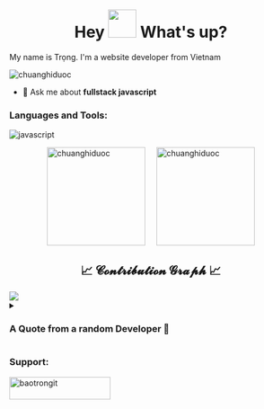 <h1 align="center"> Hey <img src="https://emojis.slackmojis.com/emojis/images/1577305505/7373/hand_wave.gif?1577305505" width="50" /> What's up?</h1>
<p align="left">My name is Trọng. I'm a website developer from Vietnam</p>

<p align="left"> <img src="https://komarev.com/ghpvc/?username=chuanghiduoc&label=Profile%20views&color=2b74ab&style=flat" alt="chuanghiduoc" /> </p>

- 💬 Ask me about **fullstack javascript**

<!--Languages and Tools-->
<h3 align="left">Languages and Tools:</h3>
<p align="left">
  <img src="https://skillicons.dev/icons?i=js,nodejs,react,mongodb,mysql,git,postman" alt="javascript" />
</p>

<div style="display: flex; justify-content: center; align-items: center;">
    <img src="https://github-readme-stats.vercel.app/api/top-langs?username=chuanghiduoc&show_icons=true&locale=en&layout=compact" alt="chuanghiduoc" style="height: 175px; margin-right: 20px;" />
    <img src="https://github-readme-stats.vercel.app/api?username=chuanghiduoc&show_icons=true&locale=en" alt="chuanghiduoc" style="height: 175px;" />
</div>

<!--Contribution Graph-->
<h2 align="center">📈 𝓒𝓸𝓷𝓽𝓻𝓲𝓫𝓾𝓽𝓲𝓸𝓷 𝓖𝓻𝓪𝓹𝓱 📈</h2>
<div align="left">
    <img src="https://github-readme-activity-graph.vercel.app/graph?username=chuanghiduoc&theme=minimal" border-radius="15">
</div>

 <details>
  <summary><h3>A Quote from a random Developer 🧬</h3></summary>
  
  | [![Readme Quotes](https://quotes-github-readme.vercel.app/api?type=horizontal)](https://github.com/piyushsuthar/github-readme-quotes) |
|---|
  
  </details>
  <h3 align="left">Support:</h3>
<p><a href="https://www.buymeacoffee.com/baotrongit"> <img align="left" src="https://cdn.buymeacoffee.com/buttons/v2/default-yellow.png" height="40" width="180" alt="baotrongit" /></a></p>
